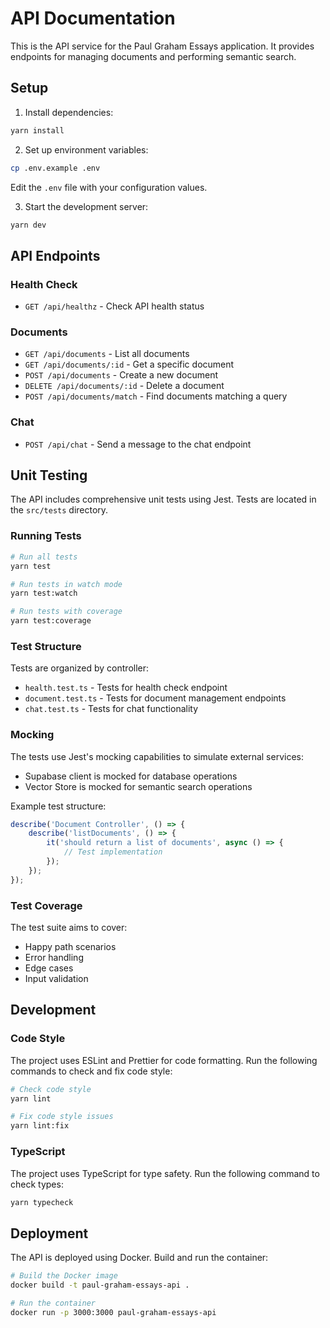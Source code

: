 # API Documentation

This is the API service for the Paul Graham Essays application. It provides endpoints for managing documents and performing semantic search.

## Setup

1. Install dependencies:
```bash
yarn install
```

2. Set up environment variables:
```bash
cp .env.example .env
```
Edit the `.env` file with your configuration values.

3. Start the development server:
```bash
yarn dev
```

## API Endpoints

### Health Check
- `GET /api/healthz` - Check API health status

### Documents
- `GET /api/documents` - List all documents
- `GET /api/documents/:id` - Get a specific document
- `POST /api/documents` - Create a new document
- `DELETE /api/documents/:id` - Delete a document
- `POST /api/documents/match` - Find documents matching a query

### Chat
- `POST /api/chat` - Send a message to the chat endpoint

## Unit Testing

The API includes comprehensive unit tests using Jest. Tests are located in the `src/tests` directory.

### Running Tests

```bash
# Run all tests
yarn test

# Run tests in watch mode
yarn test:watch

# Run tests with coverage
yarn test:coverage
```

### Test Structure

Tests are organized by controller:
- `health.test.ts` - Tests for health check endpoint
- `document.test.ts` - Tests for document management endpoints
- `chat.test.ts` - Tests for chat functionality

### Mocking

The tests use Jest's mocking capabilities to simulate external services:
- Supabase client is mocked for database operations
- Vector Store is mocked for semantic search operations

Example test structure:
```typescript
describe('Document Controller', () => {
    describe('listDocuments', () => {
        it('should return a list of documents', async () => {
            // Test implementation
        });
    });
});
```

### Test Coverage

The test suite aims to cover:
- Happy path scenarios
- Error handling
- Edge cases
- Input validation

## Development

### Code Style

The project uses ESLint and Prettier for code formatting. Run the following commands to check and fix code style:

```bash
# Check code style
yarn lint

# Fix code style issues
yarn lint:fix
```

### TypeScript

The project uses TypeScript for type safety. Run the following command to check types:

```bash
yarn typecheck
```

## Deployment

The API is deployed using Docker. Build and run the container:

```bash
# Build the Docker image
docker build -t paul-graham-essays-api .

# Run the container
docker run -p 3000:3000 paul-graham-essays-api
``` 